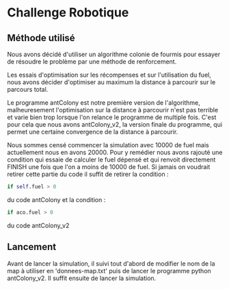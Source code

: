 # Challenge Robotique

## Méthode utilisé

Nous avons décidé d'utiliser un algorithme colonie de fourmis pour essayer de résoudre le problème par une méthode de renforcement.

Les essais d'optimisation sur les récompenses et sur l'utilisation du fuel, nous avons décider d'optimiser au maximum la distance à parcourir sur le parcours total.

Le programme antColony est notre première version de l'algorithme, malheuresement l'optimisation sur la distance à parcourir n'est pas terrible et varie bien trop lorsque l'on relance le programme de multiple fois. 
C'est pour cela que nous avons antColony_v2, la version finale du programme, qui permet une certaine convergence de la distance à parcourir.

Nous sommes censé commencer la simulation avec 10000 de fuel mais actuellement nous en avons 20000. 
Pour y remédier nous avons rajouté une condition qui essaie de calculer le fuel dépensé et qui renvoit directement FINISH une fois que l'on a moins de 10000 de fuel.
Si jamais on voudrait retirer cette partie du code il suffit de retirer la condition :

```py
if self.fuel > 0
```
du code antColony et la condition :

```py
if aco.fuel > 0
```
du code antColony_v2

## Lancement

Avant de lancer la simulation, il suivi tout d'abord de modifier le nom de la map à utiliser en 'donnees-map.txt' puis de lancer le programme python antColony_v2. Il suffit ensuite de lancer la simulation.
